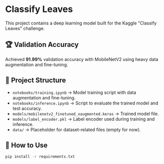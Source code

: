 # Classify Leaves

This project contains a deep learning model built for the Kaggle "Classify Leaves" challenge.

## 🏆 Validation Accuracy

Achieved **91.99%** validation accuracy with MobileNetV2 using heavy data augmentation and fine-tuning.

## 📁 Project Structure

- `notebooks/training.ipynb` → Model training script with data augmentation and fine-tuning.
- `notebooks/inference.ipynb` → Script to evaluate the trained model and test accuracy.
- `models/mobilenetv2_finetuned_xaugmented.keras` → Trained model file.
- `models/label_encoder.pkl` → Label encoder used during training and inference.
- `data/` → Placeholder for dataset-related files (empty for now).

## 🚀 How to Use

```bash
pip install -r requirements.txt
